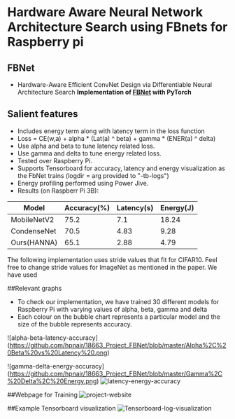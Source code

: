 # Hardware Aware Neural Network Architecture Search using FBnets for Raspberry pi

## FBNet 
- Hardware-Aware Efficient ConvNet Design via Differentiable Neural Architecture Search
**Implementation of [FBNet](https://arxiv.org/pdf/1812.03443.pdf) with PyTorch**

## Salient features
- Includes energy term along with latency term in the loss function 
- Loss = CE(w,a) + alpha * (Lat(a) ^ beta) + gamma * (ENER(a) ^ delta)
- Use alpha and beta to tune latency related loss.
- Use gamma and delta to tune energy related loss.
- Tested over Raspberry Pi.
- Supports Tensorboard for accuracy, latency and energy visualization as the FbNet trains (logdir = arg provided to "-tb-logs")
- Energy profiling performed using Power Jive.
- Results (on Raspberr Pi 3B):


| Model  | Accuracy(%) | Latency(s) | Energy(J) |
| -----------  | ------| ---------| ---------|
| MobileNetV2  | 75.2  | 7.1 | 18.24 |
| CondenseNet  | 70.5  | 4.83 | 9.28 |
| Ours(HANNA)  | 65.1 | 2.88 | 4.79 |




The following implementation uses stride values that fit for CIFAR10. Feel free to change stride values for ImageNet as mentioned in the paper. We have used 

##Relevant graphs
- To check our implementation, we have trained 30 different models for Raspberry Pi with varying values of alpha, beta, gamma and delta
- Each colour on the bubble chart represents a particular model and the size of the bubble represents accuracy.

![alpha-beta-latency-accuracy]
(https://github.com/hpnair/18663_Project_FBNet/blob/master/Alpha%2C%20Beta%20vs%20Latency%20.png)

![gamma-delta-energy-accuracy]
(https://github.com/hpnair/18663_Project_FBNet/blob/master/Gamma%2C%20Delta%2C%20Energy.png)
![latency-energy-accuracy](https://github.com/hpnair/18663_Project_FBNet/blob/master/Latency%2C%20Energy%20vs%20Accuracy%20(Model%2029).png)

##Webpage for Training
![project-website](https://github.com/hpnair/18663_Project_FBNet/blob/master/project_hanna_website.png)

##Example Tensorboard visualization
![Tensorboard-log-visualization](https://github.com/hpnair/18663_Project_FBNet/blob/master/tensorboard_output_1.png)

